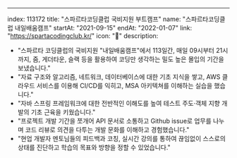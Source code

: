 ---
index:  113172
title: "스파르타코딩클럽 국비지원 부트캠프"
name: "스파르타코딩클럽 내일배움캠프"
startAt: "2021-09-15"
endAt: "2022-01-07"
link: "https://spartacodingclub.kr/"
icon: "🚀"
description:
  - "스파르타 코딩클럽의 국비지원 \"내일배움캠프\"에서 113일간, 매일 09시부터 21시까지, 줌, 게더타운, 슬랙 등을 활용하여 코딩만 생각하는 밀도 높은 몰입의 기간을 보냈습니다."
  - "자료 구조와 알고리즘, 네트워크, 데이터베이스에 대한 기초 지식을 쌓고, AWS 클라우드 서비스를 이용해 CI/CD를 익히고, MSA 아키텍쳐를 이해하는 실습을 했습니다."
  - "자바 스프링 프레임워크에 대한 전반적인 이해도를 높여 테스트 주도·객체 지향 개발의 기초 근육을 키웠습니다."
  - "프로젝트 개발 기간을 쪼개어 API 문서로 소통하고 Github issue로 업무를 나누며 코드 리뷰로 의견을 다투는 개발 문화를 이해하고 경험했습니다."
  - "현업 개발자 멘토님들의 피드백과 코칭, 실시간 강의를 통하여 끊임없이 스스로의 상태를 진단하고 학습의 목표와 방향을 정할 수 있었습니다."